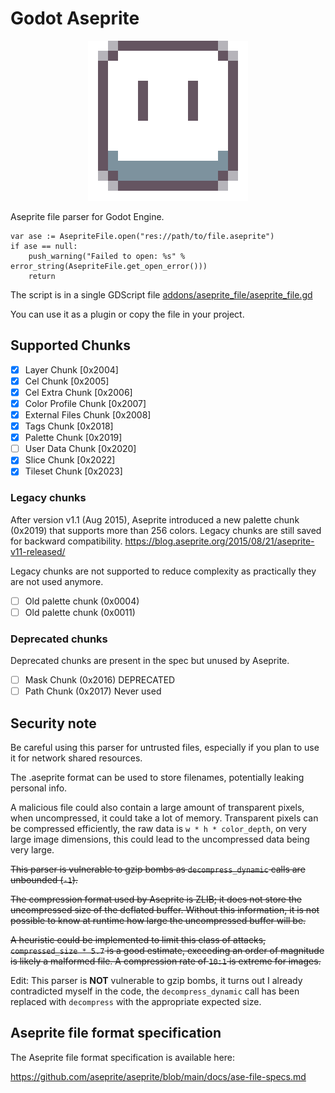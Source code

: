 # Godot Aseprite

<p align="center"><img src="ase256.png" alt="Aseprite Logo"/></p>

Aseprite file parser for Godot Engine.

```gdscript
var ase := AsepriteFile.open("res://path/to/file.aseprite")
if ase == null:
    push_warning("Failed to open: %s" % error_string(AsepriteFile.get_open_error()))
    return
```

The script is in a single GDScript file [addons/aseprite_file/aseprite_file.gd](addons/aseprite_file/aseprite_file.gd)

You can use it as a plugin or copy the file in your project.

## Supported Chunks
- [x] Layer Chunk [0x2004]
- [x] Cel Chunk [0x2005]
- [x] Cel Extra Chunk [0x2006]
- [x] Color Profile Chunk [0x2007]
- [x] External Files Chunk [0x2008]
- [x] Tags Chunk [0x2018]
- [x] Palette Chunk [0x2019]
- [ ] User Data Chunk [0x2020]
- [x] Slice Chunk [0x2022]
- [x] Tileset Chunk [0x2023]

### Legacy chunks

After version v1.1 (Aug 2015), Aseprite introduced a new palette chunk (0x2019) that supports more than 256 colors.
Legacy chunks are still saved for backward compatibility.
https://blog.aseprite.org/2015/08/21/aseprite-v11-released/

Legacy chunks are not supported to reduce complexity as practically they are not used anymore.

- [ ] Old palette chunk (0x0004)
- [ ] Old palette chunk (0x0011)

### Deprecated chunks

Deprecated chunks are present in the spec but unused by Aseprite.

- [ ] Mask Chunk (0x2016) DEPRECATED
- [ ] Path Chunk (0x2017) Never used

## Security note

Be careful using this parser for untrusted files, especially if you plan to use it for network shared resources.

The .aseprite format can be used to store filenames, potentially leaking personal info.

A malicious file could also contain a large amount of transparent pixels, when uncompressed, it could take a lot of memory.
Transparent pixels can be compressed efficiently, the raw data is `w * h * color_depth`, on very large image dimensions, this could lead to the uncompressed data being very large.

~~This parser is vulnerable to gzip bombs as `decompress_dynamic` calls are unbounded (`-1`).~~

~~The compression format used by Aseprite is ZLIB; it does not store the uncompressed size of the deflated buffer. Without this information, it is not possible to know at runtime how large the uncompressed buffer will be.~~

~~A heuristic could be implemented to limit this class of attacks, `compressed_size * 5.7` is a good estimate, exceeding an order of magnitude is likely a malformed file. A compression rate of `10:1` is extreme for images.~~

Edit: This parser is **NOT** vulnerable to gzip bombs, it turns out I already contradicted myself in the code, the `decompress_dynamic` call has been replaced with `decompress` with the appropriate expected size.

## Aseprite file format specification

The Aseprite file format specification is available here:

https://github.com/aseprite/aseprite/blob/main/docs/ase-file-specs.md
